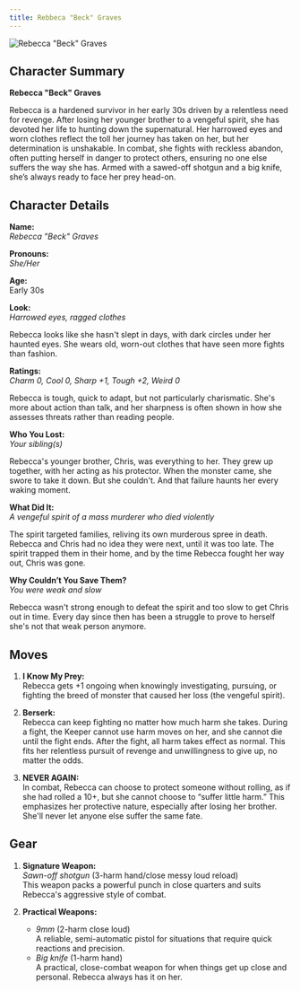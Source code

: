 ```yaml
---
title: Rebbeca "Beck" Graves
---
```


![Rebecca "Beck" Graves](../Rebbeca.webp)
## Character Summary
**Rebecca "Beck" Graves**

Rebecca is a hardened survivor in her early 30s driven by a relentless need for revenge. After losing her younger brother to a vengeful spirit, she has devoted her life to hunting down the supernatural. Her harrowed eyes and worn clothes reflect the toll her journey has taken on her, but her determination is unshakable. In combat, she fights with reckless abandon, often putting herself in danger to protect others, ensuring no one else suffers the way she has. Armed with a sawed-off shotgun and a big knife, she’s always ready to face her prey head-on.

## Character Details

**Name:**\
  *Rebecca "Beck" Graves*

**Pronouns:**\
  *She/Her*

**Age:**\
Early 30s

**Look:**\
  *Harrowed eyes, ragged clothes*

Rebecca looks like she hasn't slept in days, with dark circles under her haunted eyes. She wears old, worn-out clothes that have seen more fights than fashion.

**Ratings:**\
  *Charm 0, Cool 0, Sharp +1, Tough +2, Weird 0*

Rebecca is tough, quick to adapt, but not particularly charismatic. She's more about action than talk, and her sharpness is often shown in how she assesses threats rather than reading people.

**Who You Lost:**\
  *Your sibling(s)*

Rebecca's younger brother, Chris, was everything to her. They grew up together, with her acting as his protector. When the monster came, she swore to take it down. But she couldn't. And that failure haunts her every waking moment.

**What Did It:**\
  *A vengeful spirit of a mass murderer who died violently*

The spirit targeted families, reliving its own murderous spree in death. Rebecca and Chris had no idea they were next, until it was too late. The spirit trapped them in their home, and by the time Rebecca fought her way out, Chris was gone.

**Why Couldn’t You Save Them?**\
  *You were weak and slow*

Rebecca wasn't strong enough to defeat the spirit and too slow to get Chris out in time. Every day since then has been a struggle to prove to herself she's not that weak person anymore.


## Moves

1. **I Know My Prey:**  
   Rebecca gets +1 ongoing when knowingly investigating, pursuing, or fighting the breed of monster that caused her loss (the vengeful spirit).

2. **Berserk:**  
   Rebecca can keep fighting no matter how much harm she takes. During a fight, the Keeper cannot use harm moves on her, and she cannot die until the fight ends. After the fight, all harm takes effect as normal. This fits her relentless pursuit of revenge and unwillingness to give up, no matter the odds.

3. **NEVER AGAIN:**  
   In combat, Rebecca can choose to protect someone without rolling, as if she had rolled a 10+, but she cannot choose to “suffer little harm.” This emphasizes her protective nature, especially after losing her brother. She'll never let anyone else suffer the same fate.


## Gear

1. **Signature Weapon:**  
   *Sawn-off shotgun* (3-harm hand/close messy loud reload)  
   This weapon packs a powerful punch in close quarters and suits Rebecca's aggressive style of combat.

2. **Practical Weapons:**  
   - *9mm* (2-harm close loud)  
   A reliable, semi-automatic pistol for situations that require quick reactions and precision.
   - *Big knife* (1-harm hand)  
   A practical, close-combat weapon for when things get up close and personal. Rebecca always has it on her.

